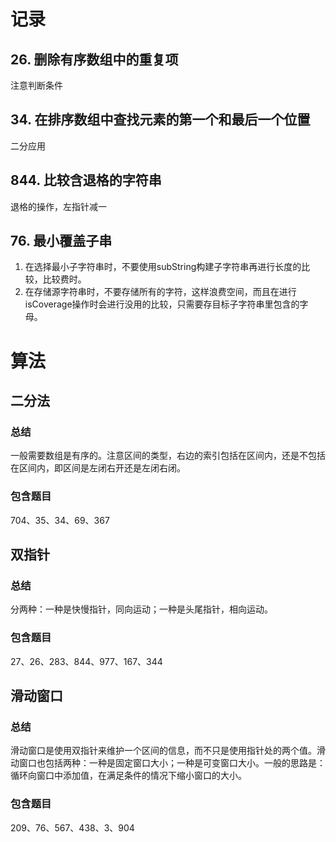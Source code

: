 # 记录

## 26. 删除有序数组中的重复项

注意判断条件

## 34. 在排序数组中查找元素的第一个和最后一个位置

二分应用

## 844. 比较含退格的字符串 

退格的操作，左指针减一

## 76. 最小覆盖子串

1. 在选择最小子字符串时，不要使用subString构建子字符串再进行长度的比较，比较费时。
2. 在存储源字符串时，不要存储所有的字符，这样浪费空间，而且在进行isCoverage操作时会进行没用的比较，只需要存目标子字符串里包含的字母。

# 算法

## 二分法

### 总结

一般需要数组是有序的。注意区间的类型，右边的索引包括在区间内，还是不包括在区间内，即区间是左闭右开还是左闭右闭。

### 包含题目

704、35、34、69、367

## 双指针

### 总结

分两种：一种是快慢指针，同向运动；一种是头尾指针，相向运动。

### 包含题目

27、26、283、844、977、167、344

## 滑动窗口

### 总结

滑动窗口是使用双指针来维护一个区间的信息，而不只是使用指针处的两个值。滑动窗口也包括两种：一种是固定窗口大小；一种是可变窗口大小。一般的思路是：循环向窗口中添加值，在满足条件的情况下缩小窗口的大小。

### 包含题目

209、76、567、438、3、904 
